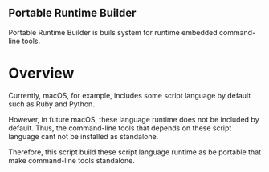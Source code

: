 Portable Runtime Builder
------------------------------

Portable Runtime Builder is buils system for runtime embedded command-line tools.


# Overview

Currently, macOS, for example, includes some script language by default such as Ruby and Python.

However, in future macOS, these language runtime does not be included by default. Thus, the command-line tools that depends on these script language cant not be installed as standalone. 

Therefore, this script build these script language runtime as be portable that make command-line tools standalone.
